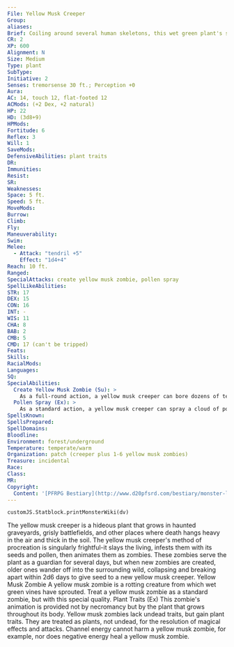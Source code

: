 ```yaml
---
File: Yellow Musk Creeper
Group: 
aliases: 
Brief: Coiling around several human skeletons, this wet green plant's sickly flowers smoke with a nasty yellow vapor.
CR: 2
XP: 600
Alignment: N
Size: Medium
Type: plant
SubType: 
Initiative: 2
Senses: tremorsense 30 ft.; Perception +0
Aura: 
AC: 14, touch 12, flat-footed 12
ACMods: (+2 Dex, +2 natural)
HP: 22
HD: (3d8+9)
HPMods: 
Fortitude: 6
Reflex: 3
Will: 1
SaveMods: 
DefensiveAbilities: plant traits
DR: 
Immunities: 
Resist: 
SR: 
Weaknesses: 
Space: 5 ft.
Speed: 5 ft.
MoveMods: 
Burrow: 
Climb: 
Fly: 
Maneuverability: 
Swim: 
Melee: 
  - Attack: "tendril +5"
    Effect: "1d4+4"
Reach: 10 ft.
Ranged: 
SpecialAttacks: create yellow musk zombie, pollen spray
SpellLikeAbilities: 
STR: 17
DEX: 15
CON: 16
INT: -
WIS: 11
CHA: 8
BAB: 2
CMB: 5
CMD: 17 (can't be tripped)
Feats: 
Skills: 
RacialMods: 
Languages: 
SQ: 
SpecialAbilities:
  Create Yellow Musk Zombie (Su): >
    As a full-round action, a yellow musk creeper can bore dozens of tendrils into the brain of a helpless creature within reach, such as a creature entranced by its pollen. This attack inflicts 1d4 points of Intelligence damage per round. When a creature is reduced to 0 Intelligence, it dies, and the tendrils break off inside its brain. One hour later, the creature animates as a yellow musk zombie (see below).
  Pollen Spray (Ex): >
    As a standard action, a yellow musk creeper can spray a cloud of pollen at a single creature within 30 feet. It must make a +4 ranged touch attack to strike the target, who must then succeed on a DC 14 Will save or be entranced for 1d6 rounds. An entranced creature can take no action other than to move at its normal speed into a space within the yellow musk creeper's reach, at which point an entranced creature remains motionless and allows the creeper to insert tendrils into its brain. The save DC is Constitution-based.
SpellsKnown: 
SpellsPrepared: 
SpellDomains: 
Bloodline: 
Environment: forest/underground
Temperature: temperate/warm
Organization: patch (creeper plus 1-6 yellow musk zombies)
Treasure: incidental
Race: 
Class: 
MR: 
Copyright:
  Content: '[PFRPG Bestiary](http://www.d20pfsrd.com/bestiary/monster-listings/plants/yellow-musk-creeper)'
---
```

```dataviewjs
customJS.Statblock.printMonsterWiki(dv)
```
The yellow musk creeper is a hideous plant that grows in haunted graveyards, grisly battlefields, and other places where death hangs heavy in the air and thick in the soil. The yellow musk creeper's method of procreation is singularly frightful-it slays the living, infests them with its seeds and pollen, then animates them as zombies. These zombies serve the plant as a guardian for several days, but when new zombies are created, older ones wander off into the surrounding wild, collapsing and breaking apart within 2d6 days to give seed to a new yellow musk creeper. Yellow Musk Zombie A yellow musk zombie is a rotting creature from which wet green vines have sprouted. Treat a yellow musk zombie as a standard zombie, but with this special quality. Plant Traits (Ex) This zombie's animation is provided not by necromancy but by the plant that grows throughout its body. Yellow musk zombies lack undead traits, but gain plant traits. They are treated as plants, not undead, for the resolution of magical effects and attacks. Channel energy cannot harm a yellow musk zombie, for example, nor does negative energy heal a yellow musk zombie.
